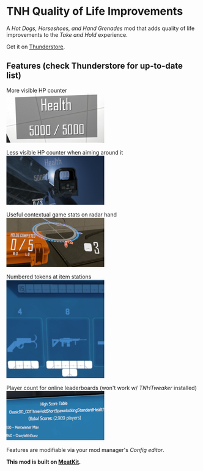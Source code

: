 # TNH Quality of Life Improvements
A *Hot Dogs, Horseshoes, and Hand Grenades* mod that adds quality of life improvements to the *Take and Hold* experience.

Get it on [Thunderstore](https://h3vr.thunderstore.io/package/muskit/TNH_Quality_of_Life_Improvements/).

## Features (check Thunderstore for up-to-date list)
More visible HP counter<br/>
<img src=preview/hp.png>

Less visible HP counter when aiming around it<br/>
<img src=preview/aimhide.png>

Useful contextual game stats on radar hand<br/>
<img src=preview/stats_new.png>

Numbered tokens at item stations<br/>
<img src="preview/item station.png">

Player count for online leaderboards (won't work w/ *TNHTweaker* installed)<br/>
<img src=preview/leaderboard.png><br/>

Features are modifiable via your mod manager's *Config editor*.

**This mod is built on [MeatKit](https://github.com/H3VR-Modding/MeatKit).**
